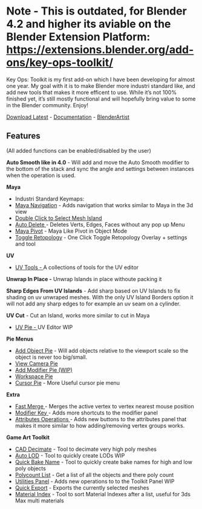 # Note - This is outdated, for Blender 4.2 and higher its aviable on the Blender Extension Platform: https://extensions.blender.org/add-ons/key-ops-toolkit/

Key Ops: Toolkit is my first add-on which I have been developing for almost one year. My goal with it is to make Blender more industri standard like, and add new tools that makes it more efficent to use. While it’s not 100% finished yet, it’s still mostly functional and will hopefully bring value to some in the Blender community. Enjoy!

[Download Latest](https://github.com/Dangry98/Key-Ops-Toolkit/releases/latest/download/keyops-toolkit.zip) - 
[Documentation](https://key-ops-toolkit.notion.site/Key-Ops-Toolkit-Documentation-8683460f070542669f0dab4a92734dc9) - [BlenderArtist](https://blenderartists.org/t/key-ops-toolkit-0-1-82/1517413)


## Features
(All added functions can be enabled/disabled by the user)

**Auto Smooth like in 4.0** - Will add and move the Auto Smooth modifier to the bottom of the stack and sync the angle and settings between instances when the operation is used.


**Maya**

* Industri Standard Keymaps:
* [Maya Navigation](https://key-ops-toolkit.notion.site/Maya-f9a3b12b0da24e82b6fe9f9ed01fdae3) - Adds navigation that works similar to Maya in the 3d view
* [Double Click to Select Mesh Island](https://key-ops-toolkit.notion.site/Maya-f9a3b12b0da24e82b6fe9f9ed01fdae3)
* [Auto Delete ](https://key-ops-toolkit.notion.site/Maya-f9a3b12b0da24e82b6fe9f9ed01fdae3)- Deletes Verts, Edges, Faces without any pop up Menu 
* [Maya Pivot](https://key-ops-toolkit.notion.site/Maya-f9a3b12b0da24e82b6fe9f9ed01fdae3) - Maya Like Pivot in Object Mode
* [Toggle Retopology](https://key-ops-toolkit.notion.site/Maya-f9a3b12b0da24e82b6fe9f9ed01fdae3) - One Click Toggle Retopology Overlay + settings and tool


**UV**
* [UV Tools - ](https://key-ops-toolkit.notion.site/UV-faa2eddaa1cd440088a31f25aa23a2d8)A collections of tools for the UV editor

**Unwrap In Place -** Unwrap Islands in place withoute packing it

**Sharp Edges From UV Islands** - Add sharp based on UV Islands to fix shading on uv unwraped meshes. With the only UV Island Borders option it will not add any sharp edges to for example an uv seam on a cylinder. 

**UV Cut** - Cut an Island, works more similar to cut in Maya 

* [UV Pie - ](https://key-ops-toolkit.notion.site/UV-faa2eddaa1cd440088a31f25aa23a2d8)UV Editor WIP


**Pie Menus**

* [Add Object Pie](https://key-ops-toolkit.notion.site/Pie-Menu-e3eb5b5c1d85423da9f5bad8867791d7) - Will add objects relative to the viewport scale so the object is never too big/small.
* [View Camera Pie](https://key-ops-toolkit.notion.site/Pie-Menu-e3eb5b5c1d85423da9f5bad8867791d7)
* [Add Modifier Pie (WIP)](https://key-ops-toolkit.notion.site/Pie-Menu-e3eb5b5c1d85423da9f5bad8867791d7)
* [Workspace Pie ](https://key-ops-toolkit.notion.site/Pie-Menu-e3eb5b5c1d85423da9f5bad8867791d7)
* [Cursor Pie](https://key-ops-toolkit.notion.site/Pie-Menu-e3eb5b5c1d85423da9f5bad8867791d7) - More Useful cursor pie menu

**Extra**

* [Fast Merge ](https://key-ops-toolkit.notion.site/Extra-de3a011e64b2403a94eeb2d6bc2f12df)- Merges the active vertex to vertex nearest mouse position
* [Modifier Key ](https://key-ops-toolkit.notion.site/Extra-de3a011e64b2403a94eeb2d6bc2f12df)- Adds more shortcuts to the modifier panel
* [Attributes Operations ](https://key-ops-toolkit.notion.site/Extra-de3a011e64b2403a94eeb2d6bc2f12df)- Adds new buttons to the attributes panel that makes it more similar to how adding/removing vertex groups works.


**Game Art Toolkit**

* [CAD Decimate](https://key-ops-toolkit.notion.site/Game-Art-Toolkit-4b6f85e7504c4cf1bf7ece9a095d929c) - Tool to decimate very high poly meshes
* [Auto LOD](https://key-ops-toolkit.notion.site/Game-Art-Toolkit-4b6f85e7504c4cf1bf7ece9a095d929c) - Tool to quickly create LODs WIP
* [Quick Bake Name](https://key-ops-toolkit.notion.site/Game-Art-Toolkit-4b6f85e7504c4cf1bf7ece9a095d929c) - Tool to quickly create bake names for high and low poly objects
* [Polycount List](https://key-ops-toolkit.notion.site/Game-Art-Toolkit-4b6f85e7504c4cf1bf7ece9a095d929c) - Get a list of all the objects and there poly count
* [Utilities Panel](https://key-ops-toolkit.notion.site/Game-Art-Toolkit-4b6f85e7504c4cf1bf7ece9a095d929c) - Adds new operations to to the Toolkit Panel WIP
* [Quick Export](https://key-ops-toolkit.notion.site/Game-Art-Toolkit-4b6f85e7504c4cf1bf7ece9a095d929c) - Exports the currently selected meshes
* [Material Index](https://key-ops-toolkit.notion.site/Game-Art-Toolkit-4b6f85e7504c4cf1bf7ece9a095d929c) - Tool to sort Material Indexes after a list, useful for 3ds Max multi materials
